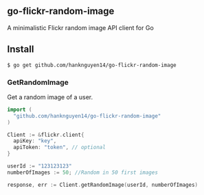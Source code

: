 ## go-flickr-random-image

A minimalistic Flickr random image API client for Go

## Install

```
$ go get github.com/hanknguyen14/go-flickr-random-image
```

### GetRandomImage
Get a random image of a user.

```go
import (
  "github.com/hanknguyen14/go-flickr-random-image"
)

Client := &flickr.client{
  apiKey: "key",
  apiToken: "token", // optional
}

userId := "123123123"
numberOfImages := 50; //Random in 50 first images

response, err := Client.getRandomImage(userId, numberOfImages)
```
